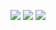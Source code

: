 
![](https://github-readme-stats.vercel.app/api?username=qtchaos&show_icons=true&theme=gotham&bg_color=00000000&hide_border=true)
![](https://github-readme-stats.vercel.app/api/wakatime?username=388335e0-bfff-4e5c-a120-484927d9382a&show_icons=true&theme=gotham&bg_color=00000000&hide_border=true&langs_count=5)
![](https://github-readme-stats.vercel.app/api/pin?username=qtchaos&show_icons=true&theme=gotham&bg_color=00000000&hide_border=true&repo=py_mega_account_generator)
